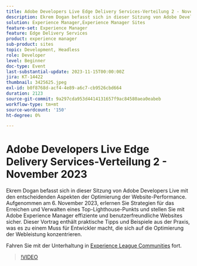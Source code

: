 ```yaml
---
title: Adobe Developers Live Edge Delivery Services-Verteilung 2 - November 2023
description: Ekrem Dogan befasst sich in dieser Sitzung von Adobe Developers Live mit den entscheidenden Aspekten der Optimierung der Website-Performance. Aufgenommen am 6. November 2023, erlernen Sie Strategien für das Erreichen und Verwalten eines Top-Lighthouse-Punkts und stellen Sie mit Adobe Experience Manager effiziente und benutzerfreundliche Websites sicher. Dieser Vortrag enthält praktische Tipps und Beispiele aus der Praxis, was es zu einem Muss für Entwickler macht, die sich auf die Optimierung der Webleistung konzentrieren.
solution: Experience Manager,Experience Manager Sites
feature-set: Experience Manager
feature: Edge Delivery Services
product: experience manager
sub-product: sites
topic: Development, Headless
role: Developer
level: Beginner
doc-type: Event
last-substantial-update: 2023-11-15T00:00:00Z
jira: KT-14422
thumbnail: 3425625.jpeg
exl-id: b0f8768d-acf4-4e89-a6c7-cb9526cbd664
duration: 2123
source-git-commit: 9a297cda953d4414131657f9ac84580aea0eabeb
workflow-type: tm+mt
source-wordcount: '150'
ht-degree: 0%

---
```


# Adobe Developers Live Edge Delivery Services-Verteilung 2 - November 2023

Ekrem Dogan befasst sich in dieser Sitzung von Adobe Developers Live mit den entscheidenden Aspekten der Optimierung der Website-Performance. Aufgenommen am 6. November 2023, erlernen Sie Strategien für das Erreichen und Verwalten eines Top-Lighthouse-Punkts und stellen Sie mit Adobe Experience Manager effiziente und benutzerfreundliche Websites sicher. Dieser Vortrag enthält praktische Tipps und Beispiele aus der Praxis, was es zu einem Muss für Entwickler macht, die sich auf die Optimierung der Webleistung konzentrieren.

Fahren Sie mit der Unterhaltung in [Experience League Communities](https://adobe.ly/3rC7TTm) fort.

>[!VIDEO](https://video.tv.adobe.com/v/3425625/?learn=on)
